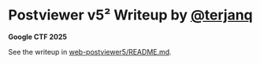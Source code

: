 # Postviewer v5² Writeup by [@terjanq](https://twitter.com/terjanq)

**Google CTF 2025**

See the writeup in [web-postviewer5/README.md](../web-postviewer5/README.md).
